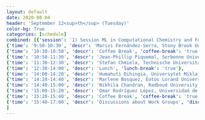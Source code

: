 ```yaml
---
layout: default
date: 2020-08-04
header: 'September 12<sup>th</sup> (Tuesday)'
color-bg: True
categories: [schedule]
combined: [{'session': '1) Session ML in Computational Chemistry and Force Field Development', 'time': '9:00-9:50', 'descr': 'Registration' , 'talk': 'true'},
{'time': '9:50-10:30', 'descr': 'Marivi Fernández-Serra, Stony Brook University', 'talk': 'true'},
{'time': '10:30-10:50', 'descr': 'Coffee Break', 'coffee-break': 'true'},
{'time': '10:50-11:30', 'descr': 'Jean-Phillip Piquemal, Sorbonne Universite', 'talk': 'true'},
{'time': '11:30-12:30', 'descr': 'Stefan Chmiela, Technische Universitat Berlin', 'tutorial': 'true'},
{'time': '12:30-14:00', 'descr': 'Lunch', 'lunch-break': 'true'},
{'time': '14:00-14:20', 'descr': 'Humahuti Dihingia, Universytet Miklaja (DC 1)', 'talk': 'true'},
{'time': '14:20-14:40', 'descr': 'Marlene Bosquez, Eotos Lorand University (DC 2)', 'talk': 'true'},
{'time': '14:40-15:00', 'descr': 'Nikhila Chandran, Radboud University (DC 3)', 'talk': 'true'},
{'time': '15:00-15:20', 'descr': 'Omar Rodríguez López, Universidad de Santiago de Compostela (DC 4)', 'talk': 'true'},
{'time': '15:20-15:40', 'descr': 'Coffee Break', 'coffee-break': 'true'},
{'time': '15:40-17:00', 'descr': 'Discussions about Work Groups', 'discussion': 'true'}
]
---
```

